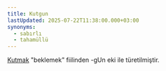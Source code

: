 ```yaml
---
title: Kutgun
lastUpdated: 2025-07-22T11:38:00.000+03:00
synonyms:
  - sabırlı
  - tahamüllü
---
```

[Kutmak](/sozluk/kutmak) "beklemek" fiilinden -gUn eki ile türetilmiştir.
